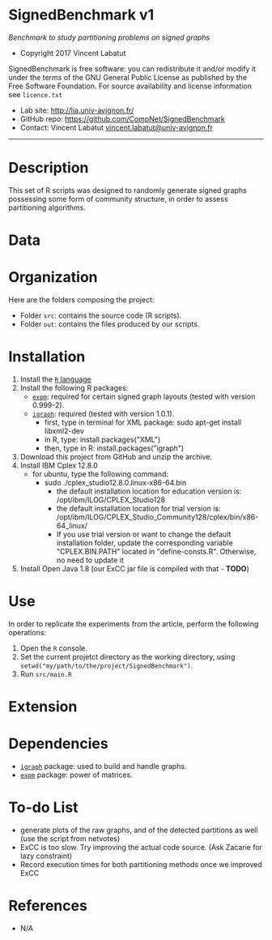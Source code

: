 
SignedBenchmark v1
==================
*Benchmark to study partitioning problems on signed graphs*

* Copyright 2017 Vincent Labatut 

SignedBenchmark is free software: you can redistribute it and/or modify it under the terms of the GNU General Public License as published by the Free Software Foundation. For source availability and license information see `licence.txt`

* Lab site: http://lia.univ-avignon.fr/
* GitHub repo: https://github.com/CompNet/SignedBenchmark
* Contact: Vincent Labatut <vincent.labatut@univ-avignon.fr>

-----------------------------------------------------------------------

# Description
This set of R scripts was designed to randomly generate signed graphs possessing some form of community structure,
in order to assess partitioning algorithms. 


# Data


# Organization
Here are the folders composing the project:
* Folder `src`: contains the source code (R scripts).
* Folder `out`: contains the files produced by our scripts.


# Installation
1. Install the [`R` language](https://www.r-project.org/)
2. Install the following R packages:
   * [`expm`](https://cran.r-project.org/web/packages/expm/index.html): required for certain signed graph layouts (tested with version 	0.999-2).
   * [`igraph`](http://igraph.org/r/): required (tested with version 1.0.1).
     * first, type in terminal for XML package: sudo apt-get install libxml2-dev
     * in R, type: install.packages("XML")
     * then, type in R: install.packages("igraph")
3. Download this project from GitHub and unzip the archive.
4. Install IBM Cplex 12.8.0
   * for ubuntu, type the following command:
     * sudo ./cplex_studio12.8.0.linux-x86-64.bin 
       * the default installation location for education version is: /opt/ibm/ILOG/CPLEX_Studio128 
       * the default installation location for trial version is:  /opt/ibm/ILOG/CPLEX_Studio_Community128/cplex/bin/x86-64_linux/
       * If you use trial version or want to change the default installation folder, update the corresponding variable "CPLEX.BIN.PATH" located in "define-consts.R". Otherwise, no need to update it
5. Install Open Java 1.8 (our ExCC jar file is compiled with that - **TODO**)


# Use
In order to replicate the experiments from the article, perform the following operations:

1. Open the `R` console.
2. Set the current projetct directory as the working directory, using `setwd("my/path/to/the/project/SignedBenchmark")`.
3. Run `src/main.R`


# Extension


# Dependencies
* [`igraph`](http://igraph.org/r/) package: used to build and handle graphs.
* [`expm`](https://cran.r-project.org/web/packages/expm/index.html) package: power of matrices.

# To-do List
* generate plots of the raw graphs, and of the detected partitions as well (use the script from netvotes)
* ExCC is too slow. Try improving the actual code source. (Ask Zacarie for lazy constraint)
* Record execution times for both partitioning methods once we improved ExCC

# References
* N/A
